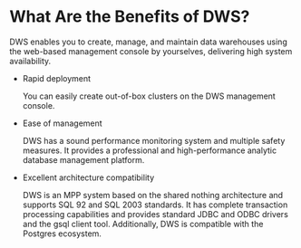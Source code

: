 # What Are the Benefits of DWS?<a name="dws_03_0008"></a>

DWS enables you to create, manage, and maintain data warehouses using the web-based management console by yourselves, delivering high system availability.

-   Rapid deployment

    You can easily create out-of-box clusters on the DWS management console.

-   Ease of management

    DWS has a sound performance monitoring system and multiple safety measures. It provides a professional and high-performance analytic database management platform. 

-   Excellent architecture compatibility

    DWS is an MPP system based on the shared nothing architecture and supports SQL 92 and SQL 2003 standards. It has complete transaction processing capabilities and provides standard JDBC and ODBC drivers and the gsql client tool. Additionally, DWS is compatible with the Postgres ecosystem.


